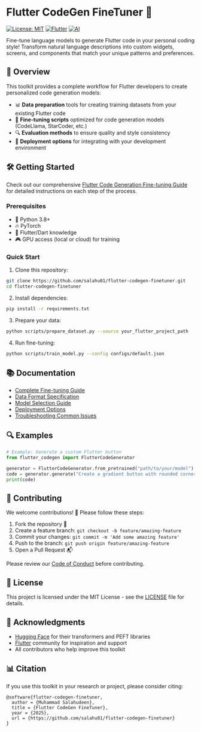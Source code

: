 # Flutter CodeGen FineTuner 🚀

[![License: MIT](https://img.shields.io/badge/License-MIT-yellow.svg)](https://opensource.org/licenses/MIT)
[![Flutter](https://img.shields.io/badge/Flutter-%2302569B.svg?style=flat&logo=Flutter&logoColor=white)](https://flutter.dev/)
[![AI](https://img.shields.io/badge/AI-Fine--Tuning-brightgreen)](https://github.com/salahu01/flutter-codegen-finetuner)

Fine-tune language models to generate Flutter code in your personal coding style! Transform natural language descriptions into custom widgets, screens, and components that match your unique patterns and preferences.

## 🎯 Overview

This toolkit provides a complete workflow for Flutter developers to create personalized code generation models:

- 📊 **Data preparation** tools for creating training datasets from your existing Flutter code
- 🧠 **Fine-tuning scripts** optimized for code generation models (CodeLlama, StarCoder, etc.)
- 🔍 **Evaluation methods** to ensure quality and style consistency
- 🔌 **Deployment options** for integrating with your development environment

## 🛠️ Getting Started

Check out our comprehensive [Flutter Code Generation Fine-tuning Guide](flutter-code-finetuning-guide.md) for detailed instructions on each step of the process.

### Prerequisites

- 🐍 Python 3.8+
- 🔥 PyTorch
- 💙 Flutter/Dart knowledge
- 🎮 GPU access (local or cloud) for training

### Quick Start

1. Clone this repository:
```bash
git clone https://github.com/salahu01/flutter-codegen-finetuner.git
cd flutter-codegen-finetuner
```

2. Install dependencies:
```bash
pip install -r requirements.txt
```

3. Prepare your data:
```bash
python scripts/prepare_dataset.py --source your_flutter_project_path
```

4. Run fine-tuning:
```bash
python scripts/train_model.py --config configs/default.json
```

## 📚 Documentation

- [Complete Fine-tuning Guide](flutter-code-finetuning-guide.md)
- [Data Format Specification](docs/DATA_FORMAT.md)
- [Model Selection Guide](docs/MODELS.md)
- [Deployment Options](docs/DEPLOYMENT.md)
- [Troubleshooting Common Issues](docs/TROUBLESHOOTING.md)

## 🔍 Examples

```python
# Example: Generate a custom Flutter button
from flutter_codegen import FlutterCodeGenerator

generator = FlutterCodeGenerator.from_pretrained("path/to/your/model")
code = generator.generate("Create a gradient button with rounded corners and a shadow")
print(code)
```

## 🤝 Contributing

We welcome contributions! 🚀 Please follow these steps:

1. Fork the repository 🍴
2. Create a feature branch: `git checkout -b feature/amazing-feature`
3. Commit your changes: `git commit -m 'Add some amazing feature'`
4. Push to the branch: `git push origin feature/amazing-feature`
5. Open a Pull Request 📬

Please review our [Code of Conduct](CODE_OF_CONDUCT.md) before contributing.

## 📜 License

This project is licensed under the MIT License - see the [LICENSE](LICENSE) file for details.

## 🙏 Acknowledgments

- [Hugging Face](https://huggingface.co/) for their transformers and PEFT libraries
- [Flutter](https://flutter.dev/) community for inspiration and support
- All contributors who help improve this toolkit

## 📊 Citation

If you use this toolkit in your research or project, please consider citing:

```
@software{flutter-codegen-finetuner,
  author = {Muhammad Salahudeen},
  title = {Flutter CodeGen FineTuner},
  year = {2025},
  url = {https://github.com/salahu01/flutter-codegen-finetuner}
}
```
